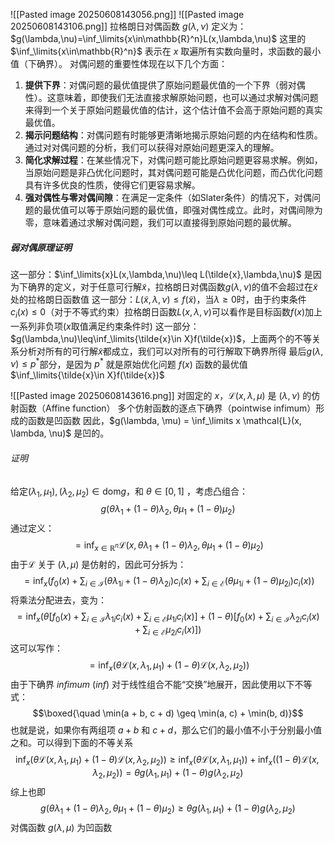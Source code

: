 ![[Pasted image 20250608143056.png]]
![[Pasted image 20250608143106.png]]
拉格朗日对偶函数 $g(\lambda,\nu)$ 定义为：
$g(\lambda,\nu)=\inf_\limits{x\in\mathbb{R}^n}L(x,\lambda,\nu)$
这里的 $\inf_\limits{x\in\mathbb{R}^n}$ 表示在 $x$ 取遍所有实数向量时，求函数的最小值（下确界）。
对偶问题的重要性体现在以下几个方面：
1. **提供下界**：对偶问题的最优值提供了原始问题最优值的一个下界（弱对偶性）。这意味着，即使我们无法直接求解原始问题，也可以通过求解对偶问题来得到一个关于原始问题最优值的估计，这个估计值不会高于原始问题的真实最优值。
2. **揭示问题结构**：对偶问题有时能够更清晰地揭示原始问题的内在结构和性质。通过对对偶问题的分析，我们可以获得对原始问题更深入的理解。
3. **简化求解过程**：在某些情况下，对偶问题可能比原始问题更容易求解。例如，当原始问题是非凸优化问题时，其对偶问题可能是凸优化问题，而凸优化问题具有许多优良的性质，使得它们更容易求解。
4. **强对偶性与零对偶间隙**：在满足一定条件（如Slater条件）的情况下，对偶问题的最优值可以等于原始问题的最优值，即强对偶性成立。此时，对偶间隙为零，意味着通过求解对偶问题，我们可以直接得到原始问题的最优解。
##### 弱对偶原理证明
这一部分：$\inf_\limits{x}L(x,\lambda,\nu)\leq L(\tilde{x},\lambda,\nu)$ 是因为下确界的定义，对于任意可行解$\tilde{x}$，拉格朗日对偶函数$g(\lambda,\nu)$的值不会超过在$\tilde{x}$处的拉格朗日函数值
这一部分：$L(\tilde{x},\lambda,\nu)\leq f(\tilde{x})$，当$\lambda\geq0$时，由于约束条件 $c_{i}(x)\leq0$（对于不等式约束）拉格朗日函数$L(x,\lambda,\nu)$可以看作是目标函数$f(x)$加上一系列非负项($x$取值满足约束条件时)
这一部分：$g(\lambda,\nu)\leq\inf_\limits{\tilde{x}\in X}f(\tilde{x})$，上面两个的不等关系分析对所有的可行解$\tilde{x}$都成立，我们可以对所有的可行解取下确界所得
最后$g(\lambda,\nu)\leq p^*$部分，是因为 $p^*$ 就是原始优化问题 $f(x)$ 函数的最优值$\inf_\limits{\tilde{x}\in X}f(\tilde{x})$

![[Pasted image 20250608143616.png]]
对固定的 $x，\mathcal{L}(x, \lambda, \mu)$ 是 $(\lambda, \nu)$ 的仿射函数（Affine function）
多个仿射函数的逐点下确界（pointwise infimum）形成的函数是凹函数
因此，$g(\lambda, \mu) = \inf_\limits x \mathcal{L}(x, \lambda, \nu)$ 是凹的。
###### 证明
给定$(\lambda_1,\mu_1),(\lambda_2,\mu_2)\in\mathrm{dom}g$，和 $\theta \in [0,1]$ ，考虑凸组合：
$$g(\theta\lambda_1+(1-\theta)\lambda_2,\theta\mu_1+(1-\theta)\mu_2)$$
通过定义：
$$=\inf_{x\in\mathbb{R}^n}\mathcal{L}(x,\theta\lambda_1+(1-\theta)\lambda_2,\theta\mu_1+(1-\theta)\mu_2)$$
由于$\mathcal{L}$ 关于 $(\lambda, \mu)$ 是仿射的，因此可分拆为：
$$=\inf_x\left(f_0(x)+\sum_{i\in\mathcal{I}}(\theta\lambda_{1i}+(1-\theta)\lambda_{2i})c_i(x)+\sum_{i\in\mathcal{E}}(\theta\mu_{1i}+(1-\theta)\mu_{2i})c_i(x)\right)$$
将乘法分配进去，变为：
$$=\inf_x\left(\theta\left[f_0(x)+\sum_{i\in\mathcal{I}}\lambda_{1i}c_i(x)+\sum_{i\in\mathcal{E}}\mu_{1i}c_i(x)\right]+(1-
\theta)\left[f_0(x)+\sum_{i\in\mathcal{I}}\lambda_{2i}c_i(x)+\sum_{i\in\mathcal{E}}\mu_{2i}c_i(x)\right]\right)$$
这可以写作：
$$=\inf_x\left(\theta\mathcal{L}(x,\lambda_1,\mu_1)+(1-\theta)\mathcal{L}(x,\lambda_2,\mu_2)\right)$$
由于下确界 $infimum\ (inf)$ 对于线性组合不能“交换”地展开，因此使用以下不等式：
$$\boxed{\quad \min(a + b, c + d) \geq \min(a, c) + \min(b, d)}$$
也就是说，如果你有两组项 $a + b$ 和 $c + d$，那么它们的最小值不小于分别最小值之和。可以得到下面的不等关系
$$\inf_x\left(\theta\mathcal{L}(x,\lambda_1,\mu_1)+(1-\theta)\mathcal{L}(x,\lambda_2,\mu_2)\right)\geq\inf_x\left(\theta\mathcal{L}(x,\lambda_1,\mu_1)\right)+\inf_x\left((1-\theta)\mathcal{L}(x,\lambda_2,\mu_2)\right)=\theta g(\lambda_1,\mu_1)+(1-\theta)g(\lambda_2,\mu_2)$$
综上也即
$$g(\theta\lambda_1+(1-\theta)\lambda_2,\theta\mu_1+(1-\theta)\mu_2)\geq\theta g(\lambda_1,\mu_1)+(1-\theta)g(\lambda_2,\mu_2)$$
对偶函数 $g(\lambda, \mu)$ 为凹函数